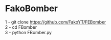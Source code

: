 # FakoBomber
1 - git clone https://github.com/FakoYT/FEBomber                                
2 - cd FBomber                                
3 - python FBomber.py                       
